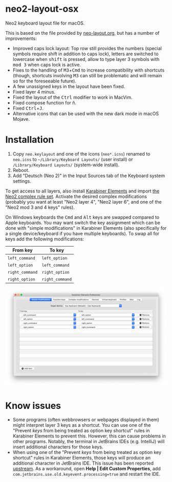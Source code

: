 # neo2-layout-osx
Neo2 keyboard layout file for macOS.

This is based on the file provided by [neo-layout.org](http://neo-layout.org/),
but has a number of improvements:

* Improved caps lock layout: Top row still provides the numbers (special symbols
  require shift in addition to caps lock), letters are switched to lowercase
  when <kbd>shift</kbd> is pressed, allow to type layer 3 symbols with
  <kbd>mod 3</kbd> when caps lock is active.
* Fixes to the handling of <kbd>M3</kbd>+<kbd>Cmd</kbd> to increase
  compatibility with shortcuts (though, shortcuts involving <kbd>M3</kbd> can 
  still be problematic and will remain so for the foreseeable future).
* A few unassigned keys in the layout have been fixed.
* Fixed layer 4 minus.
* Fixed the layout of the <kbd>Ctrl</kbd> modifier to work in MacVim.
* Fixed compose function for ñ.
* Fixed <kbd>Ctrl</kbd>+<kbd>J</kbd>.
* Alternative icons that can be used with the new dark mode in macOS Mojave.

# Installation

1. Copy `neo.keylayout` and one of the icons (`neo*.icns`) renamed to `neo.icns`
   to `~/Library/Keyboard Layouts/` (user install) or
   `/Library/Keyboard Layouts/` (system-wide install).
2. Reboot.
3. Add "Deutsch (Neo 2)" in the Input Sources tab of the Keyboard system
   settings.

To get access to all layers, also install [Karabiner
Elements](https://pqrs.org/osx/karabiner/) and import [the Neo2 complex rule
set](https://pqrs.org/osx/karabiner/complex_modifications/#neo2). Activate the
desired complex modifications (probably you want at least "Neo2 layer 4", "Neo2
layer 6", and one of the "Neo2 mod 3 and 4 keys" rules).

On Windows keyboards the <kbd>Cmd</kbd> and <kbd>Alt</kbd> keys are swapped
compared to Apple keyboards. You may want switch the key assignment which can
be done with "simple modifications" in Karabiner Elements (also specifically
for a single device/keyboard if you have multiple keyboards). To swap all for
keys add the following modifications:

| From key        | To key          |
|-----------------|-----------------|
| `left_command`  | `left_option`   |
| `left_option`   | `left_command`  |
| `right_command` | `right_option`  |
| `right_option`  | `right_command` |

![Screenshot of simple modifications for Windows keyboard](simple-mod-win.png)

# Know issues

* Some programs (often webbrowsers or webpages displayed in them) might
  interpret layer 3 keys as a shortcut. You can use one of the "Prevent *keys*
  from being treated as option key shortcut" rules in Karabiner Elements to
  prevent this. However, this can cause problems in other programs.
  Notably, the terminal in JetBrains IDEs (e.g. IntelliJ) will insert
  additional characters for those keys.
* When using one of the "Prevent *keys* from being treated as option key
  shortcut" rules in Karabiner Elements, those keys will produce an additional
  character in JetBrains IDE. This issue has been reported
  [upstream](https://youtrack.jetbrains.com/issue/JBR-1311?_ga=2.179409447.2093995893.1567764984-747787643.1539369234).
  As a workaround, open **Help | Edit Custom Properties**, add
  `com.jetbrains.use.old.keyevent.processing=true` and restart the IDE.
